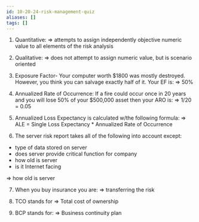 ```yaml
---
id: 10-20-24-risk-management-quiz
aliases: []
tags: []
---
```


1) Quantitative:
=> attempts to assign independently objective numeric value to all elements of the risk analysis

2) Qualitative:
=> does not attempt to assign numeric value, but is scenario oriented

3) Exposure Factor- Your computer worth $1800 was mostly destroyed. However, you think you can salvage exactly half of it. Your EF is:
=> 50%

4) Annualized Rate of Occurrence: If a fire could occur once in 20 years and you will lose 50% of your $500,000 asset then your ARO is:
=> 1/20 = 0.05

5) Annualized Loss Expectancy is calculated w/the following formula:
=> ALE = Single Loss Expectancy * Annualized Rate of Occurrence

6) The server risk report takes all of the following into account except:
- type of data stored on server
- does server provide critical function for company
- how old is server
- is it Internet facing

=> how old is server

7) When you buy insurance you are:
=> transferring the risk

8) TCO stands for
=> Total cost of ownership

9) BCP stands for:
=> Business continuity plan
